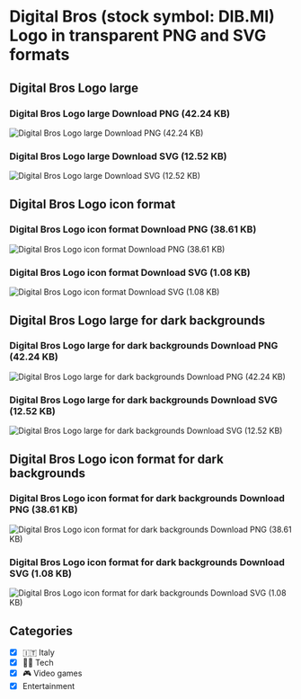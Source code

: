 # Digital Bros (stock symbol: DIB.MI) Logo in transparent PNG and SVG formats

## Digital Bros Logo large

### Digital Bros Logo large Download PNG (42.24 KB)

![Digital Bros Logo large Download PNG (42.24 KB)](/img/orig/DIB.MI_BIG-0dc9566a.png)

### Digital Bros Logo large Download SVG (12.52 KB)

![Digital Bros Logo large Download SVG (12.52 KB)](/img/orig/DIB.MI_BIG-546183ac.svg)

## Digital Bros Logo icon format

### Digital Bros Logo icon format Download PNG (38.61 KB)

![Digital Bros Logo icon format Download PNG (38.61 KB)](/img/orig/DIB.MI-ea2ec056.png)

### Digital Bros Logo icon format Download SVG (1.08 KB)

![Digital Bros Logo icon format Download SVG (1.08 KB)](/img/orig/DIB.MI-412d4f15.svg)

## Digital Bros Logo large for dark backgrounds

### Digital Bros Logo large for dark backgrounds Download PNG (42.24 KB)

![Digital Bros Logo large for dark backgrounds Download PNG (42.24 KB)](/img/orig/DIB.MI_BIG.D-9cae0b80.png)

### Digital Bros Logo large for dark backgrounds Download SVG (12.52 KB)

![Digital Bros Logo large for dark backgrounds Download SVG (12.52 KB)](/img/orig/DIB.MI_BIG.D-686863d6.svg)

## Digital Bros Logo icon format for dark backgrounds

### Digital Bros Logo icon format for dark backgrounds Download PNG (38.61 KB)

![Digital Bros Logo icon format for dark backgrounds Download PNG (38.61 KB)](/img/orig/DIB.MI.D-b505564a.png)

### Digital Bros Logo icon format for dark backgrounds Download SVG (1.08 KB)

![Digital Bros Logo icon format for dark backgrounds Download SVG (1.08 KB)](/img/orig/DIB.MI.D-26274a35.svg)



## Categories
- [x] 🇮🇹 Italy
- [x] 👩‍💻 Tech
- [x] 🎮 Video games
- [x] Entertainment
